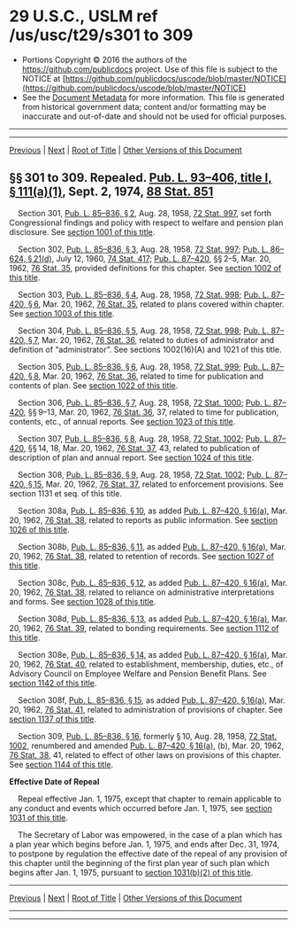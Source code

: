 ---
---

# 29 U.S.C., USLM ref /us/usc/t29/s301 to 309

* Portions Copyright © 2016 the authors of the https://github.com/publicdocs project.
  Use of this file is subject to the NOTICE at [https://github.com/publicdocs/uscode/blob/master/NOTICE](https://github.com/publicdocs/uscode/blob/master/NOTICE)
* See the [Document Metadata](././../../../..//README.md) for more information.
  This file is generated from historical government data; content and/or formatting may be inaccurate and out-of-date and should not be used for official purposes.

----------
----------

[Previous](./../../../..//us/usc/t29/ch10/m__us_usc_t29_ch10.md) | [Next](./../../../..//us/usc/t29/ch11/m__us_usc_t29_ch11.md) | [Root of Title](./../../../../) | [Other Versions of this Document](https://publicdocs.github.io/go/links?ns=uslm&ref=%2Fus%2Fusc%2Ft29%2Fs301+to+309)

## §§ 301 to 309. Repealed. [Pub. L. 93–406, title I, § 111(a)(1)][/us/pl/93/406/s111/a/1], Sept. 2, 1974, [88 Stat. 851][/us/stat/88/851]

    Section 301, [Pub. L. 85–836, § 2][/us/pl/85/836/s2], Aug. 28, 1958, [72 Stat. 997][/us/stat/72/997], set forth Congressional findings and policy with respect to welfare and pension plan disclosure. See [section 1001 of this title][/us/usc/t29/s1001].

    Section 302, [Pub. L. 85–836, § 3][/us/pl/85/836/s3], Aug. 28, 1958, [72 Stat. 997][/us/stat/72/997]; [Pub. L. 86–624, § 21(d)][/us/pl/86/624/s21/d], July 12, 1960, [74 Stat. 417][/us/stat/74/417]; [Pub. L. 87–420][/us/pl/87/420], §§ 2–5, Mar. 20, 1962, [76 Stat. 35][/us/stat/76/35], provided definitions for this chapter. See [section 1002 of this title][/us/usc/t29/s1002].

    Section 303, [Pub. L. 85–836, § 4][/us/pl/85/836/s4], Aug. 28, 1958, [72 Stat. 998][/us/stat/72/998]; [Pub. L. 87–420, § 6][/us/pl/87/420/s6], Mar. 20, 1962, [76 Stat. 35][/us/stat/76/35], related to plans covered within chapter. See [section 1003 of this title][/us/usc/t29/s1003].

    Section 304, [Pub. L. 85–836, § 5][/us/pl/85/836/s5], Aug. 28, 1958, [72 Stat. 998][/us/stat/72/998]; [Pub. L. 87–420, § 7][/us/pl/87/420/s7], Mar. 20, 1962, [76 Stat. 36][/us/stat/76/36], related to duties of administrator and definition of “administrator”. See sections 1002(16)(A) and 1021 of this title.

    Section 305, [Pub. L. 85–836, § 6][/us/pl/85/836/s6], Aug. 28, 1958, [72 Stat. 999][/us/stat/72/999]; [Pub. L. 87–420, § 8][/us/pl/87/420/s8], Mar. 20, 1962, [76 Stat. 36][/us/stat/76/36], related to time for publication and contents of plan. See [section 1022 of this title][/us/usc/t29/s1022].

    Section 306, [Pub. L. 85–836, § 7][/us/pl/85/836/s7], Aug. 28, 1958, [72 Stat. 1000][/us/stat/72/1000]; [Pub. L. 87–420][/us/pl/87/420], §§ 9–13, Mar. 20, 1962, [76 Stat. 36][/us/stat/76/36], 37, related to time for publication, contents, etc., of annual reports. See [section 1023 of this title][/us/usc/t29/s1023].

    Section 307, [Pub. L. 85–836, § 8][/us/pl/85/836/s8], Aug. 28, 1958, [72 Stat. 1002][/us/stat/72/1002]; [Pub. L. 87–420][/us/pl/87/420], §§ 14, 18, Mar. 20, 1962, [76 Stat. 37][/us/stat/76/37], 43, related to publication of description of plan and annual report. See [section 1024 of this title][/us/usc/t29/s1024].

    Section 308, [Pub. L. 85–836, § 9][/us/pl/85/836/s9], Aug. 28, 1958, [72 Stat. 1002][/us/stat/72/1002]; [Pub. L. 87–420, § 15][/us/pl/87/420/s15], Mar. 20, 1962, [76 Stat. 37][/us/stat/76/37], related to enforcement provisions. See section 1131 et seq. of this title.

    Section 308a, [Pub. L. 85–836, § 10][/us/pl/85/836/s10], as added [Pub. L. 87–420, § 16(a)][/us/pl/87/420/s16/a], Mar. 20, 1962, [76 Stat. 38][/us/stat/76/38], related to reports as public information. See [section 1026 of this title][/us/usc/t29/s1026].

    Section 308b, [Pub. L. 85–836, § 11][/us/pl/85/836/s11], as added [Pub. L. 87–420, § 16(a)][/us/pl/87/420/s16/a], Mar. 20, 1962, [76 Stat. 38][/us/stat/76/38], related to retention of records. See [section 1027 of this title][/us/usc/t29/s1027].

    Section 308c, [Pub. L. 85–836, § 12][/us/pl/85/836/s12], as added [Pub. L. 87–420, § 16(a)][/us/pl/87/420/s16/a], Mar. 20, 1962, [76 Stat. 38][/us/stat/76/38], related to reliance on administrative interpretations and forms. See [section 1028 of this title][/us/usc/t29/s1028].

    Section 308d, [Pub. L. 85–836, § 13][/us/pl/85/836/s13], as added [Pub. L. 87–420, § 16(a)][/us/pl/87/420/s16/a], Mar. 20, 1962, [76 Stat. 39][/us/stat/76/39], related to bonding requirements. See [section 1112 of this title][/us/usc/t29/s1112].

    Section 308e, [Pub. L. 85–836, § 14][/us/pl/85/836/s14], as added [Pub. L. 87–420, § 16(a)][/us/pl/87/420/s16/a], Mar. 20, 1962, [76 Stat. 40][/us/stat/76/40], related to establishment, membership, duties, etc., of Advisory Council on Employee Welfare and Pension Benefit Plans. See [section 1142 of this title][/us/usc/t29/s1142].

    Section 308f, [Pub. L. 85–836, § 15][/us/pl/85/836/s15], as added [Pub. L. 87–420, § 16(a)][/us/pl/87/420/s16/a], Mar. 20, 1962, [76 Stat. 41][/us/stat/76/41], related to administration of provisions of chapter. See [section 1137 of this title][/us/usc/t29/s1137].

    Section 309, [Pub. L. 85–836, § 16][/us/pl/85/836/s16], formerly § 10, Aug. 28, 1958, [72 Stat. 1002][/us/stat/72/1002], renumbered and amended [Pub. L. 87–420, § 16(a)][/us/pl/87/420/s16/a], (b), Mar. 20, 1962, [76 Stat. 38][/us/stat/76/38], 41, related to effect of other laws on provisions of this chapter. See [section 1144 of this title][/us/usc/t29/s1144].

 __Effective Date of Repeal__ 

    Repeal effective Jan. 1, 1975, except that chapter to remain applicable to any conduct and events which occurred before Jan. 1, 1975, see [section 1031 of this title][/us/usc/t29/s1031].

    The Secretary of Labor was empowered, in the case of a plan which has a plan year which begins before Jan. 1, 1975, and ends after Dec. 31, 1974, to postpone by regulation the effective date of the repeal of any provision of this chapter until the beginning of the first plan year of such plan which begins after Jan. 1, 1975, pursuant to [section 1031(b)(2) of this title][/us/usc/t29/s1031/b/2].

----------

[Previous](./../../../..//us/usc/t29/ch10/m__us_usc_t29_ch10.md) | [Next](./../../../..//us/usc/t29/ch11/m__us_usc_t29_ch11.md) | [Root of Title](./../../../../) | [Other Versions of this Document](https://publicdocs.github.io/go/links?ns=uslm&ref=%2Fus%2Fusc%2Ft29%2Fs301+to+309)

----------
----------

[/us/pl/93/406/s111/a/1]: https://publicdocs.github.io/go/links?ns=uslm&ref=%2Fus%2Fpl%2F93%2F406%2Fs111%2Fa%2F1
[/us/stat/88/851]: https://publicdocs.github.io/go/links?ns=uslm&ref=%2Fus%2Fstat%2F88%2F851
[/us/pl/85/836/s2]: https://publicdocs.github.io/go/links?ns=uslm&ref=%2Fus%2Fpl%2F85%2F836%2Fs2
[/us/stat/72/997]: https://publicdocs.github.io/go/links?ns=uslm&ref=%2Fus%2Fstat%2F72%2F997
[/us/usc/t29/s1001]: https://publicdocs.github.io/go/links?ns=uslm&ref=%2Fus%2Fusc%2Ft29%2Fs1001
[/us/pl/85/836/s3]: https://publicdocs.github.io/go/links?ns=uslm&ref=%2Fus%2Fpl%2F85%2F836%2Fs3
[/us/stat/72/997]: https://publicdocs.github.io/go/links?ns=uslm&ref=%2Fus%2Fstat%2F72%2F997
[/us/pl/86/624/s21/d]: https://publicdocs.github.io/go/links?ns=uslm&ref=%2Fus%2Fpl%2F86%2F624%2Fs21%2Fd
[/us/stat/74/417]: https://publicdocs.github.io/go/links?ns=uslm&ref=%2Fus%2Fstat%2F74%2F417
[/us/pl/87/420]: https://publicdocs.github.io/go/links?ns=uslm&ref=%2Fus%2Fpl%2F87%2F420
[/us/stat/76/35]: https://publicdocs.github.io/go/links?ns=uslm&ref=%2Fus%2Fstat%2F76%2F35
[/us/usc/t29/s1002]: https://publicdocs.github.io/go/links?ns=uslm&ref=%2Fus%2Fusc%2Ft29%2Fs1002
[/us/pl/85/836/s4]: https://publicdocs.github.io/go/links?ns=uslm&ref=%2Fus%2Fpl%2F85%2F836%2Fs4
[/us/stat/72/998]: https://publicdocs.github.io/go/links?ns=uslm&ref=%2Fus%2Fstat%2F72%2F998
[/us/pl/87/420/s6]: https://publicdocs.github.io/go/links?ns=uslm&ref=%2Fus%2Fpl%2F87%2F420%2Fs6
[/us/stat/76/35]: https://publicdocs.github.io/go/links?ns=uslm&ref=%2Fus%2Fstat%2F76%2F35
[/us/usc/t29/s1003]: https://publicdocs.github.io/go/links?ns=uslm&ref=%2Fus%2Fusc%2Ft29%2Fs1003
[/us/pl/85/836/s5]: https://publicdocs.github.io/go/links?ns=uslm&ref=%2Fus%2Fpl%2F85%2F836%2Fs5
[/us/stat/72/998]: https://publicdocs.github.io/go/links?ns=uslm&ref=%2Fus%2Fstat%2F72%2F998
[/us/pl/87/420/s7]: https://publicdocs.github.io/go/links?ns=uslm&ref=%2Fus%2Fpl%2F87%2F420%2Fs7
[/us/stat/76/36]: https://publicdocs.github.io/go/links?ns=uslm&ref=%2Fus%2Fstat%2F76%2F36
[/us/pl/85/836/s6]: https://publicdocs.github.io/go/links?ns=uslm&ref=%2Fus%2Fpl%2F85%2F836%2Fs6
[/us/stat/72/999]: https://publicdocs.github.io/go/links?ns=uslm&ref=%2Fus%2Fstat%2F72%2F999
[/us/pl/87/420/s8]: https://publicdocs.github.io/go/links?ns=uslm&ref=%2Fus%2Fpl%2F87%2F420%2Fs8
[/us/stat/76/36]: https://publicdocs.github.io/go/links?ns=uslm&ref=%2Fus%2Fstat%2F76%2F36
[/us/usc/t29/s1022]: https://publicdocs.github.io/go/links?ns=uslm&ref=%2Fus%2Fusc%2Ft29%2Fs1022
[/us/pl/85/836/s7]: https://publicdocs.github.io/go/links?ns=uslm&ref=%2Fus%2Fpl%2F85%2F836%2Fs7
[/us/stat/72/1000]: https://publicdocs.github.io/go/links?ns=uslm&ref=%2Fus%2Fstat%2F72%2F1000
[/us/pl/87/420]: https://publicdocs.github.io/go/links?ns=uslm&ref=%2Fus%2Fpl%2F87%2F420
[/us/stat/76/36]: https://publicdocs.github.io/go/links?ns=uslm&ref=%2Fus%2Fstat%2F76%2F36
[/us/usc/t29/s1023]: https://publicdocs.github.io/go/links?ns=uslm&ref=%2Fus%2Fusc%2Ft29%2Fs1023
[/us/pl/85/836/s8]: https://publicdocs.github.io/go/links?ns=uslm&ref=%2Fus%2Fpl%2F85%2F836%2Fs8
[/us/stat/72/1002]: https://publicdocs.github.io/go/links?ns=uslm&ref=%2Fus%2Fstat%2F72%2F1002
[/us/pl/87/420]: https://publicdocs.github.io/go/links?ns=uslm&ref=%2Fus%2Fpl%2F87%2F420
[/us/stat/76/37]: https://publicdocs.github.io/go/links?ns=uslm&ref=%2Fus%2Fstat%2F76%2F37
[/us/usc/t29/s1024]: https://publicdocs.github.io/go/links?ns=uslm&ref=%2Fus%2Fusc%2Ft29%2Fs1024
[/us/pl/85/836/s9]: https://publicdocs.github.io/go/links?ns=uslm&ref=%2Fus%2Fpl%2F85%2F836%2Fs9
[/us/stat/72/1002]: https://publicdocs.github.io/go/links?ns=uslm&ref=%2Fus%2Fstat%2F72%2F1002
[/us/pl/87/420/s15]: https://publicdocs.github.io/go/links?ns=uslm&ref=%2Fus%2Fpl%2F87%2F420%2Fs15
[/us/stat/76/37]: https://publicdocs.github.io/go/links?ns=uslm&ref=%2Fus%2Fstat%2F76%2F37
[/us/pl/85/836/s10]: https://publicdocs.github.io/go/links?ns=uslm&ref=%2Fus%2Fpl%2F85%2F836%2Fs10
[/us/pl/87/420/s16/a]: https://publicdocs.github.io/go/links?ns=uslm&ref=%2Fus%2Fpl%2F87%2F420%2Fs16%2Fa
[/us/stat/76/38]: https://publicdocs.github.io/go/links?ns=uslm&ref=%2Fus%2Fstat%2F76%2F38
[/us/usc/t29/s1026]: https://publicdocs.github.io/go/links?ns=uslm&ref=%2Fus%2Fusc%2Ft29%2Fs1026
[/us/pl/85/836/s11]: https://publicdocs.github.io/go/links?ns=uslm&ref=%2Fus%2Fpl%2F85%2F836%2Fs11
[/us/pl/87/420/s16/a]: https://publicdocs.github.io/go/links?ns=uslm&ref=%2Fus%2Fpl%2F87%2F420%2Fs16%2Fa
[/us/stat/76/38]: https://publicdocs.github.io/go/links?ns=uslm&ref=%2Fus%2Fstat%2F76%2F38
[/us/usc/t29/s1027]: https://publicdocs.github.io/go/links?ns=uslm&ref=%2Fus%2Fusc%2Ft29%2Fs1027
[/us/pl/85/836/s12]: https://publicdocs.github.io/go/links?ns=uslm&ref=%2Fus%2Fpl%2F85%2F836%2Fs12
[/us/pl/87/420/s16/a]: https://publicdocs.github.io/go/links?ns=uslm&ref=%2Fus%2Fpl%2F87%2F420%2Fs16%2Fa
[/us/stat/76/38]: https://publicdocs.github.io/go/links?ns=uslm&ref=%2Fus%2Fstat%2F76%2F38
[/us/usc/t29/s1028]: https://publicdocs.github.io/go/links?ns=uslm&ref=%2Fus%2Fusc%2Ft29%2Fs1028
[/us/pl/85/836/s13]: https://publicdocs.github.io/go/links?ns=uslm&ref=%2Fus%2Fpl%2F85%2F836%2Fs13
[/us/pl/87/420/s16/a]: https://publicdocs.github.io/go/links?ns=uslm&ref=%2Fus%2Fpl%2F87%2F420%2Fs16%2Fa
[/us/stat/76/39]: https://publicdocs.github.io/go/links?ns=uslm&ref=%2Fus%2Fstat%2F76%2F39
[/us/usc/t29/s1112]: https://publicdocs.github.io/go/links?ns=uslm&ref=%2Fus%2Fusc%2Ft29%2Fs1112
[/us/pl/85/836/s14]: https://publicdocs.github.io/go/links?ns=uslm&ref=%2Fus%2Fpl%2F85%2F836%2Fs14
[/us/pl/87/420/s16/a]: https://publicdocs.github.io/go/links?ns=uslm&ref=%2Fus%2Fpl%2F87%2F420%2Fs16%2Fa
[/us/stat/76/40]: https://publicdocs.github.io/go/links?ns=uslm&ref=%2Fus%2Fstat%2F76%2F40
[/us/usc/t29/s1142]: https://publicdocs.github.io/go/links?ns=uslm&ref=%2Fus%2Fusc%2Ft29%2Fs1142
[/us/pl/85/836/s15]: https://publicdocs.github.io/go/links?ns=uslm&ref=%2Fus%2Fpl%2F85%2F836%2Fs15
[/us/pl/87/420/s16/a]: https://publicdocs.github.io/go/links?ns=uslm&ref=%2Fus%2Fpl%2F87%2F420%2Fs16%2Fa
[/us/stat/76/41]: https://publicdocs.github.io/go/links?ns=uslm&ref=%2Fus%2Fstat%2F76%2F41
[/us/usc/t29/s1137]: https://publicdocs.github.io/go/links?ns=uslm&ref=%2Fus%2Fusc%2Ft29%2Fs1137
[/us/pl/85/836/s16]: https://publicdocs.github.io/go/links?ns=uslm&ref=%2Fus%2Fpl%2F85%2F836%2Fs16
[/us/stat/72/1002]: https://publicdocs.github.io/go/links?ns=uslm&ref=%2Fus%2Fstat%2F72%2F1002
[/us/pl/87/420/s16/a]: https://publicdocs.github.io/go/links?ns=uslm&ref=%2Fus%2Fpl%2F87%2F420%2Fs16%2Fa
[/us/stat/76/38]: https://publicdocs.github.io/go/links?ns=uslm&ref=%2Fus%2Fstat%2F76%2F38
[/us/usc/t29/s1144]: https://publicdocs.github.io/go/links?ns=uslm&ref=%2Fus%2Fusc%2Ft29%2Fs1144
[/us/usc/t29/s1031]: https://publicdocs.github.io/go/links?ns=uslm&ref=%2Fus%2Fusc%2Ft29%2Fs1031
[/us/usc/t29/s1031/b/2]: https://publicdocs.github.io/go/links?ns=uslm&ref=%2Fus%2Fusc%2Ft29%2Fs1031%2Fb%2F2


